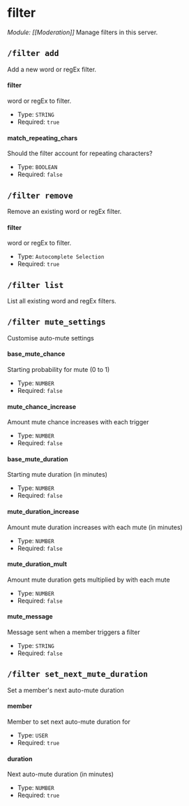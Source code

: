 # filter
*Module: [[Moderation]]*
Manage filters in this server.
## `/filter add`
Add a new word or regEx filter.
#### filter
word or regEx to filter.
- Type: `STRING`
- Required: `true`
#### match_repeating_chars
Should the filter account for repeating characters?
- Type: `BOOLEAN`
- Required: `false`
## `/filter remove`
Remove an existing word or regEx filter.
#### filter
word or regEx to filter.
- Type: `Autocomplete Selection`
- Required: `true`
## `/filter list`
List all existing word and regEx filters.

## `/filter mute_settings`
Customise auto-mute settings
#### base_mute_chance
Starting probability for mute (0 to 1)
- Type: `NUMBER`
- Required: `false`
#### mute_chance_increase
Amount mute chance increases with each trigger
- Type: `NUMBER`
- Required: `false`
#### base_mute_duration
Starting mute duration (in minutes)
- Type: `NUMBER`
- Required: `false`
#### mute_duration_increase
Amount mute duration increases with each mute (in minutes)
- Type: `NUMBER`
- Required: `false`
#### mute_duration_mult
Amount mute duration gets multiplied by with each mute
- Type: `NUMBER`
- Required: `false`
#### mute_message
Message sent when a member triggers a filter
- Type: `STRING`
- Required: `false`
## `/filter set_next_mute_duration`
Set a member's next auto-mute duration
#### member
Member to set next auto-mute duration for
- Type: `USER`
- Required: `true`
#### duration
Next auto-mute duration (in minutes)
- Type: `NUMBER`
- Required: `true`